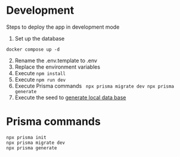 # Development
Steps to deploy the app in development mode

1. Set up the database
```
docker compose up -d

```

2. Rename the .env.template to .env
3. Replace the environment variables
4. Execute ```npm install```
5. Execute ```npm run dev```
6. Execute Prisma commands 
    ``
    npx prisma migrate dev
    npx prisma generate``
7. Execute the seed to [generate local data base](localhost:3000/api/seed)

# Prisma commands

```
npx prisma init
npx prisma migrate dev
npx prisma generate

```